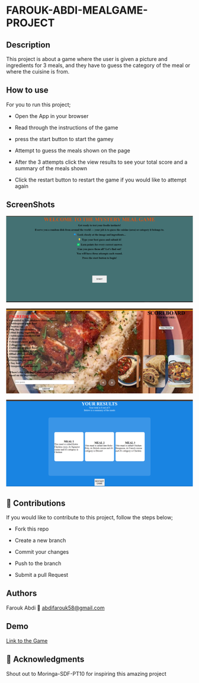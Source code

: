 # FAROUK-ABDI-MEALGAME-PROJECT

## Description

This project is about a game where the user is given a
picture and ingredients for 3 meals, and they have to guess
the category of the meal or where the cuisine is from.

## How to use

  For you to run this project;

- Open the App in your browser

- Read through the instructions of the game

- press the start button to start the gamey

- Attempt to guess the meals shown on the page

- After the 3 attempts click the view results to see your total score and a summary of the meals shown

- Click the restart button to restart the game if you would like to attempt again

## ScreenShots

![alt text](</Assets/Screenshot 2025-04-18 081249.png>)

![alt text](</Assets/Screenshot 2025-04-18 193719.png>)

![alt text](</Assets/Screenshot 2025-04-18 193732.png>)

## :hammer: Contributions

If you would like to contribute to this project, follow the steps below;

- Fork this repo

- Create a new branch

- Commit your changes

- Push to the branch

- Submit a pull Request

## Authors

Farouk Abdi
:email: abdifarouk58@gmail.com

 ## Demo

 [Link to the Game](https://moringa-sdf-pt10.github.io/Farouk-Abdi-meal-project)

## :handshake: Acknowledgments

Shout out to Moringa-SDF-PT10 for inspiring this amazing project
